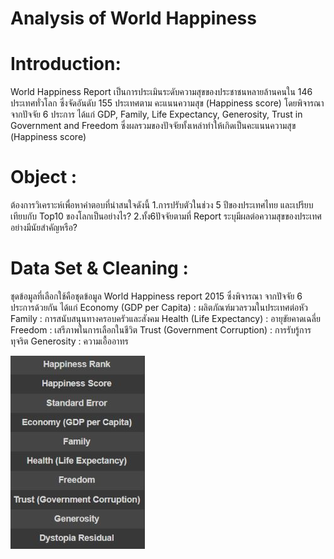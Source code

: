 # Analysis of World Happiness

# Introduction: 
World Happiness Report เป็นการประเมินระดับความสุขของประชาชนหลายล้านคนใน 146 ประเทศทั่วโลก ซึ่งจัดอันดับ 155 ประเทศตาม คะแนนความสุข (Happiness score) โดยพิจารณาจากปัจจัย 6 ประการ ได้แก่ GDP, Family, Life Expectancy, Generosity, Trust in Government and Freedom ซึ่งผลรวมของปัจจัยทั้งเหล่าทำให้เกิดเป็นคะแนนความสุข (Happiness score) 

# Object : 
ต้องการวิเคราะห์เพื่อหาคำตอบที่น่าสนใจดังนี้
1.การปรับตัวในช่วง 5 ปีของประเทศไทย และเปรียบเทียบกับ Top10 ของโลกเป็นอย่างไร?
2.ทั้ง6ปัจจัยตามที่ Report ระบุมีผลต่อความสุขของประเทศอย่างมีนัยสำคัญหรือ?

# Data Set & Cleaning :
ชุดข้อมูลที่เลือกใช้คือชุดข้อมูล World Happiness report 2015 ซึ่งพิจารณา จากปัจจัย 6 ประการด้วยกัน ได้แก่
Economy (GDP per Capita) : ผลิตภัณฑ์มวลรวมในประเทศต่อหัว
Family : การสนับสนุนทางครอบครัวและสังคม
Health (Life Expectancy) : อายุขัยคาดเฉลี่ย
Freedom : เสรีภาพในการเลือกในชีวิต
Trust (Government Corruption) : การรับรู้การทุจริต
Generosity : ความเอื้ออาทร

![image](https://github.com/WatcharakorP/DADS5001_Midterm/blob/f568fb71fdfc310649c2c9bacbc0dc5ef0c6a4aa/Dataset_columns.JPG)
